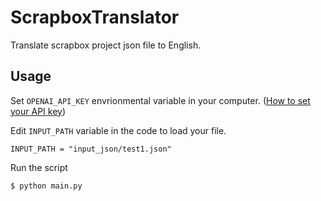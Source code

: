 # ScrapboxTranslator
Translate scrapbox project json file to English.
## Usage
Set `OPENAI_API_KEY` envrionmental variable in your computer.
([How to set your API key](https://qiita.com/LingmuSajun/items/8ac6b016e0ecc864851e))

Edit `INPUT_PATH` variable in the code to load your file.
```
INPUT_PATH = "input_json/test1.json"
```
Run the script
```
$ python main.py
```
